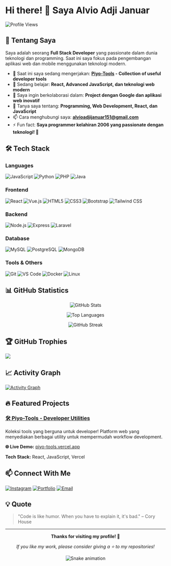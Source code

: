 # Hi there! 👋 Saya Alvio Adji Januar

![Profile Views](https://komarev.com/ghpvc/?username=Piyoxz&color=blue)

## 🚀 Tentang Saya

Saya adalah seorang **Full Stack Developer** yang passionate dalam dunia teknologi dan programming. Saat ini saya fokus pada pengembangan aplikasi web dan mobile menggunakan teknologi modern.

- 🔭 Saat ini saya sedang mengerjakan: **[Piyo-Tools](https://piyo-tools.vercel.app/) - Collection of useful developer tools**
- 🌱 Sedang belajar: **React, Advanced JavaScript, dan teknologi web modern**
- 👯 Saya ingin berkolaborasi dalam: **Project dengan Google dan aplikasi web inovatif**
- 💬 Tanya saya tentang: **Programming, Web Development, React, dan JavaScript**
- 📫 Cara menghubungi saya: **alvioadjijanuar151@gmail.com**
- ⚡ Fun fact: **Saya programmer kelahiran 2006 yang passionate dengan teknologi! 🚀**

## 🛠️ Tech Stack

### Languages
![JavaScript](https://img.shields.io/badge/-JavaScript-F7DF1E?style=flat-square&logo=javascript&logoColor=black)
![Python](https://img.shields.io/badge/-Python-3776AB?style=flat-square&logo=python&logoColor=white)
![PHP](https://img.shields.io/badge/-PHP-777BB4?style=flat-square&logo=php&logoColor=white)
![Java](https://img.shields.io/badge/-Java-007396?style=flat-square&logo=java&logoColor=white)

### Frontend
![React](https://img.shields.io/badge/-React-61DAFB?style=flat-square&logo=react&logoColor=black)
![Vue.js](https://img.shields.io/badge/-Vue.js-4FC08D?style=flat-square&logo=vue.js&logoColor=white)
![HTML5](https://img.shields.io/badge/-HTML5-E34F26?style=flat-square&logo=html5&logoColor=white)
![CSS3](https://img.shields.io/badge/-CSS3-1572B6?style=flat-square&logo=css3&logoColor=white)
![Bootstrap](https://img.shields.io/badge/-Bootstrap-7952B3?style=flat-square&logo=bootstrap&logoColor=white)
![Tailwind CSS](https://img.shields.io/badge/-Tailwind%20CSS-06B6D4?style=flat-square&logo=tailwindcss&logoColor=white)

### Backend
![Node.js](https://img.shields.io/badge/-Node.js-339933?style=flat-square&logo=node.js&logoColor=white)
![Express](https://img.shields.io/badge/-Express-000000?style=flat-square&logo=express&logoColor=white)
![Laravel](https://img.shields.io/badge/-Laravel-FF2D20?style=flat-square&logo=laravel&logoColor=white)

### Database
![MySQL](https://img.shields.io/badge/-MySQL-4479A1?style=flat-square&logo=mysql&logoColor=white)
![PostgreSQL](https://img.shields.io/badge/-PostgreSQL-336791?style=flat-square&logo=postgresql&logoColor=white)
![MongoDB](https://img.shields.io/badge/-MongoDB-47A248?style=flat-square&logo=mongodb&logoColor=white)

### Tools & Others
![Git](https://img.shields.io/badge/-Git-F05032?style=flat-square&logo=git&logoColor=white)
![VS Code](https://img.shields.io/badge/-VS%20Code-007ACC?style=flat-square&logo=visual-studio-code&logoColor=white)
![Docker](https://img.shields.io/badge/-Docker-2496ED?style=flat-square&logo=docker&logoColor=white)
![Linux](https://img.shields.io/badge/-Linux-FCC624?style=flat-square&logo=linux&logoColor=black)

## 📊 GitHub Statistics

<div align="center">

![GitHub Stats](https://github-readme-stats.vercel.app/api?username=Piyoxz&show_icons=true&theme=radical&hide_border=true)

![Top Languages](https://github-readme-stats.vercel.app/api/top-langs/?username=Piyoxz&layout=compact&theme=radical&hide_border=true)

![GitHub Streak](https://github-readme-streak-stats.herokuapp.com/?user=Piyoxza&theme=radical&hide_border=true)

</div>

## 🏆 GitHub Trophies
![](https://github-profile-trophy.vercel.app/?username=Piyoxz&theme=radical&no-frame=false&no-bg=false&margin-w=4)

## 📈 Activity Graph
[![Activity Graph](https://github-readme-activity-graph.vercel.app/graph?username=Piyoxz&theme=react-dark)](https://github.com/Piyoxz)

## 🔥 Featured Projects

### [🛠️ Piyo-Tools - Developer Utilities](https://github.com/Piyoxz/piyo-tools)
Koleksi tools yang berguna untuk developer! Platform web yang menyediakan berbagai utility untuk mempermudah workflow development. 

**🌐 Live Demo:** [piyo-tools.vercel.app](https://piyo-tools.vercel.app/)

**Tech Stack:** React, JavaScript, Vercel

## 📫 Connect With Me

[![Instagram](https://img.shields.io/badge/-Instagram-E4405F?style=for-the-badge&logo=instagram&logoColor=white)](https://instagram.com/shouu.py)
[![Portfolio](https://img.shields.io/badge/-Portfolio-000000?style=for-the-badge&logo=github&logoColor=white)](https://google.com)
[![Email](https://img.shields.io/badge/-Email-EA4335?style=for-the-badge&logo=gmail&logoColor=white)](mailto:alvioadjijanuar151@gmail.com)

## 💡 Quote
> "Code is like humor. When you have to explain it, it's bad." – Cory House

---

<div align="center">

**Thanks for visiting my profile! 🙏**

*If you like my work, please consider giving a ⭐ to my repositories!*

![Snake animation](https://github.com/Piyoxz/Piyoxz/blob/output/github-contribution-grid-snake.svg)

</div>
